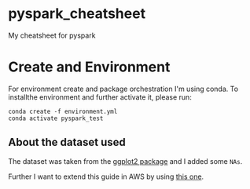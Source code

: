 # pyspark_cheatsheet
My cheatsheet for pyspark

# Create and Environment

For environment create and package orchestration I'm using conda. To installthe environment and further activate it, please run:

```
conda create -f environment.yml
conda activate pyspark_test
```



## About the dataset used

The dataset was taken from the [ggplot2 package](https://ggplot2.tidyverse.org/) and I added some `NAs`. 


Further I want to extend this guide in AWS by using [this one](https://github.com/beanumber/airlines).


